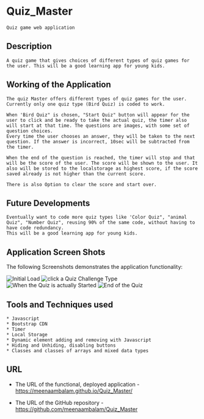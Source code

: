 # Quiz_Master
```
Quiz game web application
```
## Description

```
A quiz game that gives choices of different types of quiz games for the user. This will be a good learning app for young kids.
```

## Working of the Application

```
The quiz Master offers different types of quiz games for the user.
Currently only one quiz type (Bird Quiz) is coded to work.

When 'Bird Quiz" is chosen, "Start Quiz" button will appear for the user to click and be ready to take the actual quiz, the timer also will start at that time. The questions are images, with some set of question choices.
Every time the user chooses an answer, they will be taken to the next question. If the answer is incorrect, 10sec will be subtracted from the timer.

When the end of the question is reached, the timer will stop and that will be the score of the user. The score will be shown to the user. It also will be stored to the localstorage as highest score, if the score saved already is not higher than the current score.

There is also Option to clear the score and start over.

```

## Future Developments

```
Eventually want to code more quiz types like 'Color Quiz", "animal Quiz", "Number Quiz", reusing 90% of the same code, without having to have code redundancy.
This will be a good learning app for young kids.
```

## Application Screen Shots

The following Screenshots demonstrates the application functionality:

![Initial Load](./Assets/Quiz_Master_ScreenShot_1.png.png)
![click a Quiz Challenge Type](./Assets/Quiz_Master_ScreenShot_2.png.png)
![When the Quiz is actually Started](./Assets/Quiz_Master_ScreenShot_3.png.png)
![End of the Quiz](./Assets/Quiz_Master_ScreenShot_4.png.png)


## Tools and Techniques used
```
* Javascript
* Bootstrap CDN
* Timer
* Local Storage
* Dynamic element adding and removing with Javascript
* Hiding and Unhiding, disabling buttons
* Classes and classes of arrays and mixed data types
```
## URL

* The URL of the functional, deployed application - https://meenaambalam.github.io/Quiz_Master/

* The URL of the GitHub repository - https://github.com/meenaambalam/Quiz_Master


